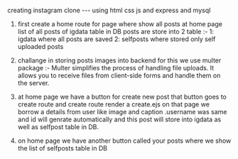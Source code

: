 creating instagram clone --- using html css js and express and mysql

1) first create a home route for page where show all posts 
at home page list of all posts of igdata table in DB
posts are store into 2 table :- 
1: igdata where all posts are saved   2: selfposts where stored only self uploaded posts



2) challange in storing posts images into backend 
for this we use multer package :-
Multer simplifies the process of handling file uploads. It allows you to receive files from client-side forms and handle them on the server.

3) at home page we have a button for create new post 
that button goes to create route and create route render a create.ejs on that page we borrow a details from user like image and caption .username was same and id will genrate automatically  and this post will store into igdata as well as selfpost table in DB.

4) on home page we have another button called your posts 
where we show the list of selfposts table in DB 